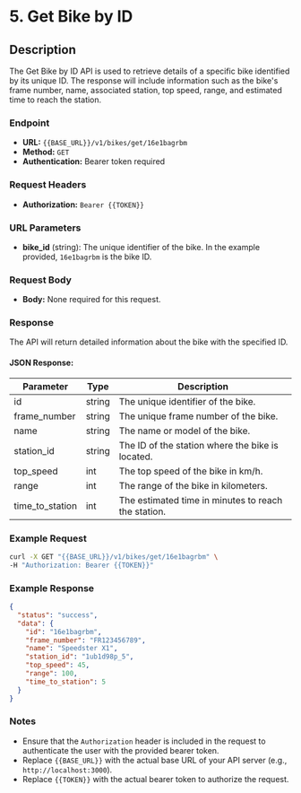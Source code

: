 # 5. Get Bike by ID

## Description
The Get Bike by ID API is used to retrieve details of a specific bike identified by its unique ID. The response will include information such as the bike's frame number, name, associated station, top speed, range, and estimated time to reach the station.

### Endpoint

- **URL:** `{{BASE_URL}}/v1/bikes/get/16e1bagrbm`
- **Method:** `GET`
- **Authentication:** Bearer token required

### Request Headers

- **Authorization:** `Bearer {{TOKEN}}`

### URL Parameters

- **bike_id** (string): The unique identifier of the bike. In the example provided, `16e1bagrbm` is the bike ID.

### Request Body

- **Body:** None required for this request.

### Response

The API will return detailed information about the bike with the specified ID.

#### JSON Response:

| Parameter          | Type   | Description                                                |
|--------------------|--------|------------------------------------------------------------|
| id                 | string | The unique identifier of the bike.                         |
| frame_number       | string | The unique frame number of the bike.                       |
| name               | string | The name or model of the bike.                             |
| station_id         | string | The ID of the station where the bike is located.           |
| top_speed          | int    | The top speed of the bike in km/h.                         |
| range              | int    | The range of the bike in kilometers.                       |
| time_to_station    | int    | The estimated time in minutes to reach the station.        |

### Example Request

```bash
curl -X GET "{{BASE_URL}}/v1/bikes/get/16e1bagrbm" \
-H "Authorization: Bearer {{TOKEN}}"
```

### Example Response

```json
{
  "status": "success",
  "data": {
    "id": "16e1bagrbm",
    "frame_number": "FR123456789",
    "name": "Speedster X1",
    "station_id": "1ub1d98p_5",
    "top_speed": 45,
    "range": 100,
    "time_to_station": 5
  }
}
```

### Notes

- Ensure that the `Authorization` header is included in the request to authenticate the user with the provided bearer token.
- Replace `{{BASE_URL}}` with the actual base URL of your API server (e.g., `http://localhost:3000`).
- Replace `{{TOKEN}}` with the actual bearer token to authorize the request.